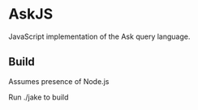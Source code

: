 # AskJS

JavaScript implementation of the Ask query language.

## Build

Assumes presence of Node.js

Run ./jake to build